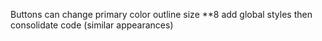 
<!-- Bootsrtap overrides --------------------------------------->
Buttons
    can change primary color
    outline
    size
        **8 add global styles then consolidate code (similar appearances)

<!-- IMAGES--- bootstrap carousel item Image ----------------------
    * add fluid to all

    1. set image to fluid
    2. set carousel image and regular image to 100% height and width of image container
    3. Set image container width 100% and height to whatever vh

    CODE--------------------
        .carousel {

            &-item {
                width: 100%;
                height: 100vh;

                img {
                    width: 100%;
                    height: 100%;
                    object-fit: cover;
                }
            }

        .img-container {
            width: 100%;
            height: 50vh;

            img {
                width: 100%;
                height: 100%;
                object-fit: cover;
            }
        }

-->
